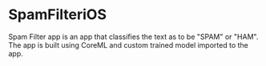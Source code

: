 # SpamFilteriOS
Spam Filter app is an app that classifies the text as to be "SPAM" or "HAM". The app is built using CoreML and custom trained model imported to the app.
